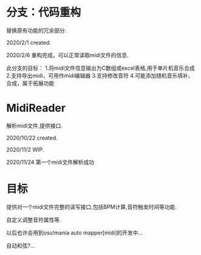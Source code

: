 # 分支：代码重构

替换原有功能的冗余部分.

2020/2/1 created.

2020/2/6 重构完成，可以正常读取midi文件的信息.

此分支的目标：
1.将midi文件信息输出为C数组或excel表格,用于单片机音乐合成
2.支持导出midi，可用作midi编辑器
3.支持修改音符
4.可能添加随机音乐填补、合成，属于拓展功能


# MidiReader

解析midi文件,提供接口.

2020/10/22 created.

2020/11/2 WIP.

2020/11/24 第一个midi文件解析成功

# 目标

提供对一个midi文件完整的读写接口,包括BPM计算,音符触发时间等功能.

自定义调整音符属性等.

以后也许会用到osu!mania auto mapper[midi]的开发中...

自动和弦?...
